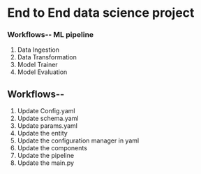 # End to End data science project

### Workflows-- ML pipeline

1. Data Ingestion
2. Data Transformation
3. Model Trainer
4. Model Evaluation

## Workflows--

1. Update Config.yaml
2. Update schema.yaml
3. Update params.yaml
4. Update the entity
5. Update the configuration manager in yaml
6. Update the components
7. Update the pipeline
8. Update the main.py 
